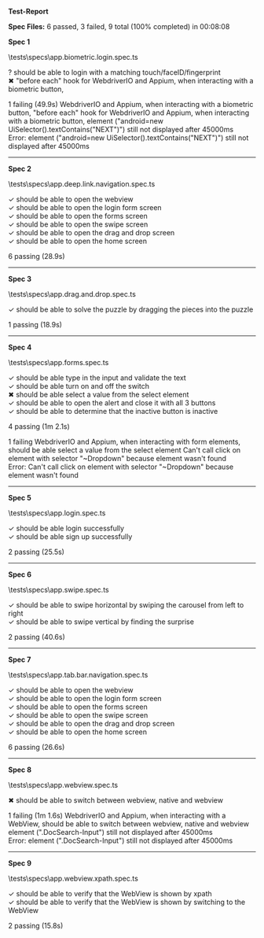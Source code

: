 **Test-Report**

**Spec Files:**      6 passed, 3 failed, 9 total (100% completed) in 00:08:08

**Spec 1**

\tests\specs\app.biometric.login.spec.ts

? should be able to login with a matching touch/faceID/fingerprint  
✖ "before each" hook for WebdriverIO and Appium, when interacting with a biometric button,

1 failing (49.9s)
WebdriverIO and Appium, when interacting with a biometric button, "before each" hook for WebdriverIO and Appium, when interacting with a biometric button,
element ("android=new UiSelector().textContains("NEXT")") still not displayed after 45000ms  
Error: element ("android=new UiSelector().textContains("NEXT")") still not displayed after 45000ms

***

**Spec 2**

\tests\specs\app.deep.link.navigation.spec.ts

✓ should be able to open the webview  
✓ should be able to open the login form screen  
✓ should be able to open the forms screen  
✓ should be able to open the swipe screen  
✓ should be able to open the drag and drop screen  
✓ should be able to open the home screen  

6 passing (28.9s)

***

**Spec 3**

\tests\specs\app.drag.and.drop.spec.ts

✓ should be able to solve the puzzle by dragging the pieces into the puzzle

1 passing (18.9s)

***

**Spec 4**

\tests\specs\app.forms.spec.ts

✓ should be able type in the input and validate the text  
✓ should be able turn on and off the switch  
✖ should be able select a value from the select element  
✓ should be able to open the alert and close it with all 3 buttons  
✓ should be able to determine that the inactive button is inactive  

4 passing (1m 2.1s)

1 failing
WebdriverIO and Appium, when interacting with form elements, should be able select a value from the select element
Can't call click on element with selector "~Dropdown" because element wasn't found  
Error: Can't call click on element with selector "~Dropdown" because element wasn't found

***

**Spec 5**

\tests\specs\app.login.spec.ts

✓ should be able login successfully  
✓ should be able sign up successfully

2 passing (25.5s)

***

**Spec 6**

\tests\specs\app.swipe.spec.ts

✓ should be able to swipe horizontal by swiping the carousel from left to right  
✓ should be able to swipe vertical by finding the surprise

2 passing (40.6s)

***

**Spec 7**

\tests\specs\app.tab.bar.navigation.spec.ts

✓ should be able to open the webview  
✓ should be able to open the login form screen  
✓ should be able to open the forms screen  
✓ should be able to open the swipe screen  
✓ should be able to open the drag and drop screen  
✓ should be able to open the home screen  

6 passing (26.6s)

***

**Spec 8**

\tests\specs\app.webview.spec.ts

✖ should be able to switch between webview, native and webview

1 failing (1m 1.6s)
WebdriverIO and Appium, when interacting with a WebView, should be able to switch between webview, native and webview
element (".DocSearch-Input") still not displayed after 45000ms  
Error: element (".DocSearch-Input") still not displayed after 45000ms

***

**Spec 9**

\tests\specs\app.webview.xpath.spec.ts

✓ should be able to verify that the WebView is shown by xpath  
✓ should be able to verify that the WebView is shown by switching to the WebView

2 passing (15.8s)
